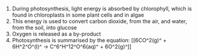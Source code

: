 1. During photosynthesis, light energy is absorbed by chlorophyll, which is found in chloroplasts in some plant cells and in algae
2. This energy is used to convert carbon dioxide, from the air, and water, from the soil, into glucose
3. Oxygen is released as a by-product
4. Photosynthesis is summarised by the equation: [[6CO^2(g)^ + 6H^2^O^(l)^ → C^6^H^12^O^6(aq)^ + 6O^2(g)^]]
